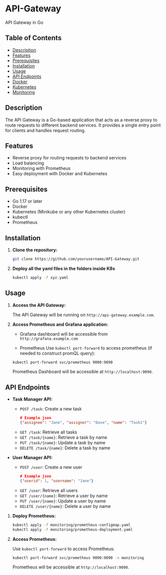 # API-Gateway

API Gateway in Go

## Table of Contents

- [Description](#description)
- [Features](#features)
- [Prerequisites](#prerequisites)
- [Installation](#installation)
- [Usage](#usage)
- [API Endpoints](#api-endpoints)
- [Docker](#docker)
- [Kubernetes](#kubernetes)
- [Monitoring](#monitoring)

## Description

The API Gateway is a Go-based application that acts as a reverse proxy to route requests to different backend services. It provides a single entry point for clients and handles request routing.

## Features

- Reverse proxy for routing requests to backend services
- Load balancing
- Monitoring with Prometheus
- Easy deployment with Docker and Kubernetes

## Prerequisites

- Go 1.17 or later
- Docker
- Kubernetes (Minikube or any other Kubernetes cluster)
- kubectl
- Prometheus

## Installation

1. **Clone the repository:**

    ```sh
    git clone https://github.com/yourusername/API-Gateway.git
    ```

2. **Deploy all the yaml files in the folders inside K8s**

    ```sh
    kubectl apply -f xyz.yaml
    ```

## Usage

1. **Access the API Gateway:**

    The API Gateway will be running on `http://api-gateway.example.com`.

2. **Access Prometheus and Grafana application:**

    - Grafana dashboard will be accessible from `http://grafana.example.com`

    - Prometheus
    Use `kubectl port-forward` to access prometheus (if needed to construct promQL query):

    ```sh
    kubectl port-forward svc/prometheus 9090:9090
    ```

    Prometheus Dashboard will be accessible at `http://localhost:9090`.

## API Endpoints

- **Task Manager API:**
  - `POST /task`: Create a new task
    ```json
    # Example json
    {"assignee": "Jane", "assignor": "Dave", "name": "Task1"}
    ```
  - `GET /task`: Retrieve all tasks
  - `GET /task/{name}`: Retrieve a task by name
  - `PUT /task/{name}`: Update a task by name
  - `DELETE /task/{name}`: Delete a task by name

- **User Manager API:**
  - `POST /user`: Create a new user
    ```json
    # Example json
    {"userid": 1, "username": "Jane"}
    ```
  - `GET /user`: Retrieve all users
  - `GET /user/{name}`: Retrieve a user by name
  - `PUT /user/{name}`: Update a user by name
  - `DELETE /user/{name}`: Delete a user by name


1. **Deploy Prometheus:**

    ```sh
    kubectl apply -f monitoring/prometheus-configmap.yaml
    kubectl apply -f monitoring/prometheus-deployment.yaml
    ```

2. **Access Prometheus:**

    Use `kubectl port-forward` to access Prometheus:

    ```sh
    kubectl port-forward svc/prometheus 9090:9090 -n monitoring
    ```

    Prometheus will be accessible at `http://localhost:9090`.